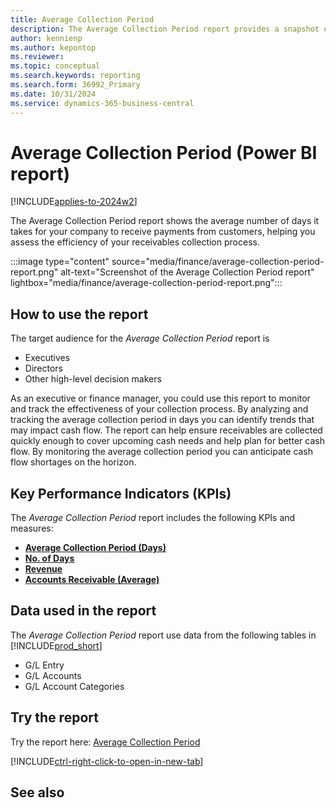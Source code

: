 ```yaml
---
title: Average Collection Period
description: The Average Collection Period report provides a snapshot of the average days taken to collect account receivable payments.
author: kennienp
ms.author: kepontop
ms.reviewer:
ms.topic: conceptual
ms.search.keywords: reporting
ms.search.form: 36992_Primary
ms.date: 10/31/2024
ms.service: dynamics-365-business-central
---
```


# Average Collection Period (Power BI report)

[!INCLUDE[applies-to-2024w2](includes/applies-to-2024w2.md)]

The Average Collection Period report shows the average number of days it takes for your company to receive payments from customers, helping you assess the efficiency of your receivables collection process. 

:::image type="content" source="media/finance/average-collection-period-report.png" alt-text="Screenshot of the Average Collection Period report" lightbox="media/finance/average-collection-period-report.png":::

## How to use the report

The target audience for the *Average Collection Period* report is
- Executives
- Directors
- Other high-level decision makers

As an executive or finance manager, you could use this report to monitor and track the effectiveness of your collection process. By analyzing and tracking the average collection period in days you can identify trends that may impact cash flow. The report can help ensure receivables are collected quickly enough to cover upcoming cash needs and help plan for better cash flow. By monitoring the average collection period you can anticipate cash flow shortages on the horizon. 

## Key Performance Indicators (KPIs)

The *Average Collection Period* report includes the following KPIs and measures: 

- [**Average Collection Period (Days)**](finance-powerbi-kpis.md#average-collection-period-days)
- [**No. of Days**](finance-powerbi-kpis.md#no-of-days)
- [**Revenue**](finance-powerbi-kpis.md#revenue)
- [**Accounts Receivable (Average)**](finance-powerbi-kpis.md#accounts-receivable-average)

## Data used in the report

The *Average Collection Period* report use data from the following tables in [!INCLUDE[prod_short](includes/prod_short.md)]

- G/L Entry
- G/L Accounts
- G/L Account Categories

## Try the report

Try the report here: [Average Collection Period](https://businesscentral.dynamics.com?page=36992)

[!INCLUDE[ctrl-right-click-to-open-in-new-tab](includes/ctrl-right-click-to-open-in-new-tab.md)]

## See also